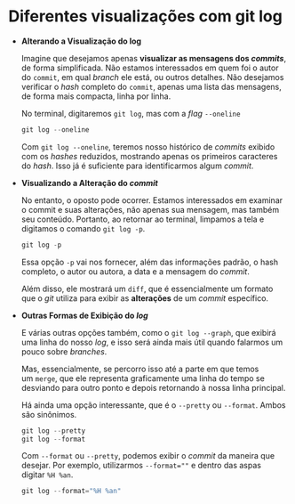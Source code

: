 # Diferentes visualizações com git log

- **Alterando a Visualização do log**
    
    Imagine que desejamos apenas **visualizar as mensagens dos *commits***, de forma simplificada. Não estamos interessados em quem foi o autor do `commit`, em qual *branch* ele está, ou outros detalhes. Não desejamos verificar o *hash* completo do `commit`, apenas uma lista das mensagens, de forma mais compacta, linha por linha.
    
    No terminal, digitaremos `git log`, mas com a *flag* `--oneline`
    
    ```powershell
    git log --oneline
    ```
    
    Com `git log --oneline`, teremos nosso histórico de *commits* exibido com os *hashes* reduzidos, mostrando apenas os primeiros caracteres do *hash*. Isso já é suficiente para identificarmos algum *commit*.
    
- **Visualizando a Alteração do *commit***
    
    No entanto, o oposto pode ocorrer. Estamos interessados em examinar o commit e suas alterações, não apenas sua mensagem, mas também seu conteúdo. Portanto, ao retornar ao terminal, limpamos a tela e digitamos o comando `git log -p`.
    
    ```powershell
    git log -p
    ```
    
    Essa opção `-p` vai nos fornecer, além das informações padrão, o hash completo, o autor ou autora, a data e a mensagem do *commit*.
    
    Além disso, ele mostrará um `diff`, que é essencialmente um formato que o *git* utiliza para exibir as **alterações** de um *commit* específico.
    
- **Outras Formas de Exibição do *log***
    
    E várias outras opções também, como o `git log --graph`, que exibirá uma linha do nosso *log*, e isso será ainda mais útil quando falarmos um pouco sobre *branches*.
    
    Mas, essencialmente, se percorro isso até a parte em que temos um `merge`, que ele representa graficamente uma linha do tempo se desviando para outro ponto e depois retornando à nossa linha principal.
    
    Há ainda uma opção interessante, que é o `--pretty` ou `--format`. Ambos são sinônimos.
    
    ```powershell
    git log --pretty
    git log --format
    ```
    
    Com `--format` ou `--pretty`, podemos exibir o *commit* da maneira que desejar. Por exemplo, utilizarmos `--format=""` e dentro das aspas digitar `%H %an`.
    
    ```powershell
    git log --format="%H %an"
    ```